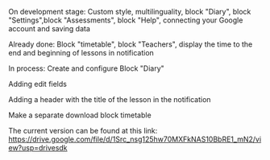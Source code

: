 On development stage:
Custom style, multilinguality, block "Diary", block "Settings",block "Assessments", block "Help", connecting your Google account and saving data

Already done: 
Block "timetable", block "Teachers", display the time to the end and beginning of lessons in notification

In process: 
Create and configure Block "Diary"

Adding edit fields

Adding a header with the title of the lesson in the notification

Make a separate download block timetable

The current version can be found at this link: https://drive.google.com/file/d/1Src_nsg125hw70MXFkNAS10BbRE1_mN2/view?usp=drivesdk
